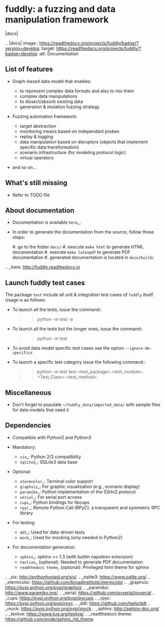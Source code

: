 fuddly: a fuzzing and data manipulation framework
=================================================

|docs|

.. |docs| image:: https://readthedocs.org/projects/fuddly/badge/?version=develop
   :target: https://readthedocs.org/projects/fuddly/?badge=develop
   :alt: Documentation


List of features
----------------
+ Graph-based data model that enables:

  - to represent complex data formats and also to mix them
  - complex data manipulations
  - to dissect/absorb existing data
  - generation & mutation fuzzing strategy

+ Fuzzing automation framework:

  - target abstraction
  - monitoring means based on independant probes
  - replay & logging
  - data manipulation based on disruptors (objects that implement
    specific data transformation)
  - scenario infrastructure (for modeling protocol logic)
  - virtual operators

+ and so on...

What's still missing
--------------------
+ Refer to TODO file

About documentation
-------------------
+ Documentation is available `here`_.
+ In order to generate the documentation from the source, follow these steps:

  #. go to the folder ``docs/``
  #. execute ``make html`` to generate HTML documentation
  #. execute ``make latexpdf`` to generate PDF documentation
  #. generated documentation is located in ``docs/build/``

.. _here: http://fuddly.readthedocs.io


Launch fuddly test cases
------------------------

The package ``test`` include all unit & integration test cases
of ``fuddly`` itself. Usage is as follows:

- To launch all the tests, issue the command::

    >> python -m test -a

- To launch all the tests but the longer ones, issue the command::

    >> python -m test

- To avoid data model specific test cases use the option ``--ignore-dm-specifics``

- To launch a specific test category issue the following command::

    >> python -m test test.<test_package>.<test_module>.<Test_Class>.<test_method>


Miscellaneous
-------------
+ Don't forget to populate ``~/fuddly_data/imported_data/`` with sample files for data
  models that need it

Dependencies
------------
+ Compatible with Python2 and Python3
+ Mandatory:

  - `six`_: Python 2/3 compatibility
  - `sqlite3`_: SQLite3 data base

+ Optional:

  - `xtermcolor`_: Terminal color support
  - `graphviz`_: For graphic visualization (e.g., scenario display)
  - `paramiko`_: Python implementation of the SSHv2 protocol
  - `serial`_: For serial port access
  - `cups`_: Python bindings for libcups
  - `rpyc`_: Remote Python Call (RPyC), a transparent and symmetric RPC library

+ For testing:

  - `ddt`_: Used for data-driven tests
  - `mock`_: Used for mocking (only needed in Python2)

+ For documentation generation:

  - `sphinx`_: sphinx >= 1.3 (with builtin napoleon extension)
  - `texlive`_ (optional): Needed to generate PDF documentation
  - `readthedocs theme`_ (optional): Privileged html theme for sphinx

.. _six: http://pythonhosted.org/six/
.. _sqlite3: https://www.sqlite.org/
.. _xtermcolor: https://github.com/broadinstitute/xtermcolor
.. _graphviz: https://pypi.python.org/pypi/graphviz
.. _paramiko: http://www.paramiko.org/
.. _serial: https://github.com/pyserial/pyserial
.. _cups: https://pypi.python.org/pypi/pycups
.. _rpyc: https://pypi.python.org/pypi/rpyc
.. _ddt: https://github.com/txels/ddt
.. _mock: https://pypi.python.org/pypi/mock
.. _sphinx: http://sphinx-doc.org/
.. _texlive: https://www.tug.org/texlive/
.. _readthedocs theme: https://github.com/snide/sphinx_rtd_theme
